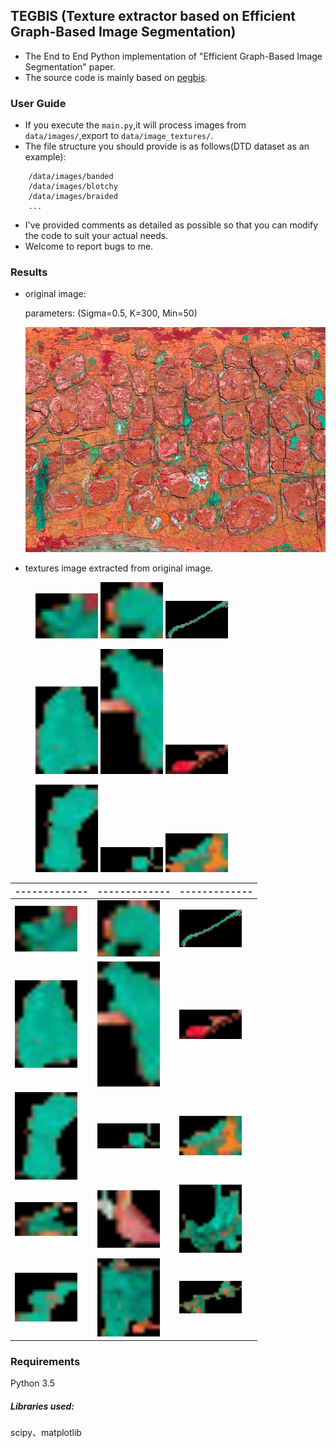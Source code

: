 ## TEGBIS (Texture extractor based on Efficient Graph-Based Image Segmentation)
- The End to End Python implementation of "Efficient Graph-Based Image Segmentation" paper.
- The source code is mainly based on [pegbis](https://github.com/salaee/pegbis).

### User Guide
- If you execute the `main.py`,it will process images from `data/images/`,export to
`data/image_textures/`.
- The file structure you should provide is as follows(DTD dataset as an example):
```angular2html
    /data/images/banded
    /data/images/blotchy
    /data/images/braided
    ...
```
- I've provided comments as detailed as possible so that you can modify the code to 
  suit your actual needs.
- Welcome to report bugs to me.

### Results
- original image:
  
  parameters: (Sigma=0.5, K=300, Min=50)
  
  ![original image](https://github.com/xb534/tegbis/blob/master/results/blotchy_0003.jpg)


- textures image extracted from original image.
<figure class="half">
    <img src="https://github.com/xb534/tegbis/blob/master/results/blotchy_0003_0.png" width="100"/>
    <img src="https://github.com/xb534/tegbis/blob/master/results/blotchy_0003_1.png" width="100"/>
    <img src="https://github.com/xb534/tegbis/blob/master/results/blotchy_0003_2.png" width="100"/>
</figure>
<figure class="half">
    <img src="https://github.com/xb534/tegbis/blob/master/results/blotchy_0003_3.png" width="100"/>
    <img src="https://github.com/xb534/tegbis/blob/master/results/blotchy_0003_4.png" width="100"/>
    <img src="https://github.com/xb534/tegbis/blob/master/results/blotchy_0003_5.png" width="100"/>
</figure>
<figure class="half">
    <img src="https://github.com/xb534/tegbis/blob/master/results/blotchy_0003_6.png" width="100"/>
    <img src="https://github.com/xb534/tegbis/blob/master/results/blotchy_0003_7.png" width="100"/>
    <img src="https://github.com/xb534/tegbis/blob/master/results/blotchy_0003_8.png" width="100"/>
</figure>

-------------  | ------------- | -------------
------------- | ------------- | -------------
<img src="https://github.com/xb534/tegbis/blob/master/results/blotchy_0003_0.png" width="100"/>  | <img src="https://github.com/xb534/tegbis/blob/master/results/blotchy_0003_1.png" width="100"/>  | <img src="https://github.com/xb534/tegbis/blob/master/results/blotchy_0003_2.png" width="100"/>
<img src="https://github.com/xb534/tegbis/blob/master/results/blotchy_0003_3.png" width="100"/>  | <img src="https://github.com/xb534/tegbis/blob/master/results/blotchy_0003_4.png" width="100"/>  | <img src="https://github.com/xb534/tegbis/blob/master/results/blotchy_0003_5.png" width="100"/>
<img src="https://github.com/xb534/tegbis/blob/master/results/blotchy_0003_6.png" width="100"/>  | <img src="https://github.com/xb534/tegbis/blob/master/results/blotchy_0003_7.png" width="100"/>  | <img src="https://github.com/xb534/tegbis/blob/master/results/blotchy_0003_8.png" width="100"/>
<img src="https://github.com/xb534/tegbis/blob/master/results/blotchy_0003_9.png" width="100"/>  | <img src="https://github.com/xb534/tegbis/blob/master/results/blotchy_0003_10.png" width="100"/>  | <img src="https://github.com/xb534/tegbis/blob/master/results/blotchy_0003_11.png" width="100"/>
<img src="https://github.com/xb534/tegbis/blob/master/results/blotchy_0003_12.png" width="100"/>  | <img src="https://github.com/xb534/tegbis/blob/master/results/blotchy_0003_13.png" width="100"/>  | <img src="https://github.com/xb534/tegbis/blob/master/results/blotchy_0003_14.png" width="100"/>


### Requirements
Python 3.5<br>

##### Libraries used: 
scipy、matplotlib


